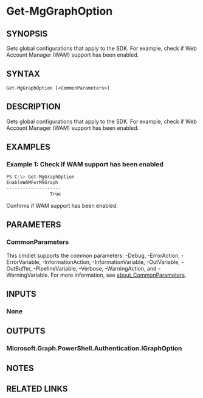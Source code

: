﻿---
external help file: Microsoft.Graph.Authentication.dll-Help.xml
Module Name: Microsoft.Graph.Authentication
online version: https://learn.microsoft.com/en-us/powershell/module/microsoft.graph.authentication/get-mgenvironment
schema: 2.0.0
---

# Get-MgGraphOption

## SYNOPSIS
Gets global configurations that apply to the SDK. For example, check if Web Account Manager (WAM) support has been enabled.

## SYNTAX

```
Get-MgGraphOption [<CommonParameters>]
```

## DESCRIPTION
Gets global configurations that apply to the SDK. For example, check if Web Account Manager (WAM) support has been enabled.

## EXAMPLES

### Example 1: Check if WAM support has been enabled
```powershell
PS C:\> Get-MgGraphOption
EnableWAMForMSGraph 
--------------------
                True
```

Confirms if WAM support has been enabled.

## PARAMETERS

### CommonParameters
This cmdlet supports the common parameters: -Debug, -ErrorAction, -ErrorVariable, -InformationAction, -InformationVariable, -OutVariable, -OutBuffer, -PipelineVariable, -Verbose, -WarningAction, and -WarningVariable. For more information, see [about_CommonParameters](http://go.microsoft.com/fwlink/?LinkID=113216).

## INPUTS

### None
## OUTPUTS

### Microsoft.Graph.PowerShell.Authentication.IGraphOption
## NOTES

## RELATED LINKS
